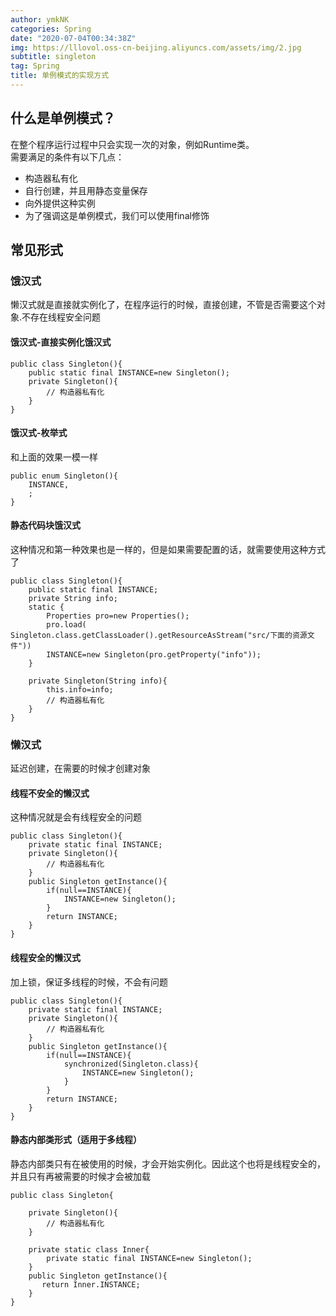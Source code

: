 ```yaml
---
author: ymkNK
categories: Spring
date: "2020-07-04T00:34:38Z"
img: https://lllovol.oss-cn-beijing.aliyuncs.com/assets/img/2.jpg
subtitle: singleton
tag: Spring
title: 单例模式的实现方式
---
```

## 什么是单例模式？
在整个程序运行过程中只会实现一次的对象，例如Runtime类。  
需要满足的条件有以下几点：
- 构造器私有化
- 自行创建，并且用静态变量保存
- 向外提供这种实例
- 为了强调这是单例模式，我们可以使用final修饰

## 常见形式
### 饿汉式
懒汉式就是直接就实例化了，在程序运行的时候，直接创建，不管是否需要这个对象.不存在线程安全问题
#### 饿汉式-直接实例化饿汉式
```$xslt
public class Singleton(){
    public static final INSTANCE=new Singleton();
    private Singleton(){
        // 构造器私有化
    }
}
```
#### 饿汉式-枚举式
和上面的效果一模一样
```$xslt
public enum Singleton(){
    INSTANCE,
    ;
} 

```

#### 静态代码块饿汉式
这种情况和第一种效果也是一样的，但是如果需要配置的话，就需要使用这种方式了
```$xslt
public class Singleton(){
    public static final INSTANCE;
    private String info;
    static {
        Properties pro=new Properties();
        pro.load( Singleton.class.getClassLoader().getResourceAsStream("src/下面的资源文件"))
        INSTANCE=new Singleton(pro.getProperty("info"));
    }

    private Singleton(String info){
        this.info=info;
        // 构造器私有化
    }
}
```

### 懒汉式
延迟创建，在需要的时候才创建对象
#### 线程不安全的懒汉式
这种情况就是会有线程安全的问题
```$xslt
public class Singleton(){
    private static final INSTANCE;
    private Singleton(){
        // 构造器私有化
    }
    public Singleton getInstance(){
        if(null==INSTANCE){
            INSTANCE=new Singleton();
        }
        return INSTANCE;
    }
}
```
#### 线程安全的懒汉式
加上锁，保证多线程的时候，不会有问题
```$xslt
public class Singleton(){
    private static final INSTANCE;
    private Singleton(){
        // 构造器私有化
    }
    public Singleton getInstance(){
        if(null==INSTANCE){
            synchronized(Singleton.class){
                INSTANCE=new Singleton();
            }
        }
        return INSTANCE;
    }
}
```
#### 静态内部类形式（适用于多线程）
静态内部类只有在被使用的时候，才会开始实例化。因此这个也将是线程安全的，并且只有再被需要的时候才会被加载

```$xslt
public class Singleton{
    
    private Singleton(){
        // 构造器私有化
    }

    private static class Inner{
        private static final INSTANCE=new Singleton();
    }
    public Singleton getInstance(){
       return Inner.INSTANCE;
    }
}
```